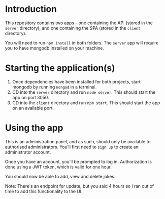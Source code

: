 # Introduction
This repository contains two apps - one containing the API (stored in the `server` directory), and one containing the SPA (stored in the `client` directory).

You will need to run `npm install` in both folders. The `server` app will require you to have mongodb installed on your machine.

# Starting the application(s)
1) Once dependencies have been installed for both projects, start mongodb by running `mongod` in a terminal.
2) CD into the `server` directory and run `node server`. This should start the app on port 3050.
3) CD into the `client` directory and run `npm start`. This should start the app on an available port.

# Using the app
This is an administration panel, and as such, should only be available to authorised administrators. You'll first need to `sign up` to create an administrator account.

Once you have an account, you'll be prompted to log in. Authorization is done using a JWT token, which is valid for one hour.

You should now be able to add, view and delete jokes.

Note: There's an endpoint for update, but you said 4 hours so I ran out of time to add this functionality to the UI.
